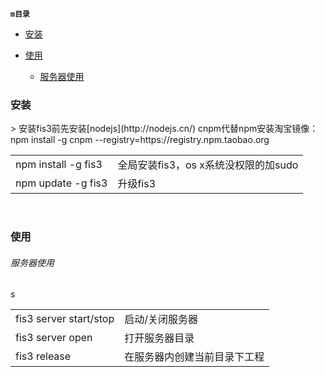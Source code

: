 **`m目录`**

- [安装](#安装)

- [使用](#使用)
  + [服务器使用](#服务器使用)

<h3 id="安装">安装</h3>
> 安装fis3前先安装[nodejs](http://nodejs.cn/)
cnpm代替npm安装淘宝镜像： npm install -g cnpm --registry=https://registry.npm.taobao.org

<table>
  <tbody>
    <tr>
      <td>npm install -g fis3</td>
      <td>全局安装fis3，os x系统没权限的加sudo</td>
    </tr>
    <tr>
      <td>npm update -g fis3</td>
      <td>升级fis3</td>
    </tr>
  </tbody>
</table>
<br>

<h3 id="使用">使用</h3>
<h6 id="服务器使用">服务器使用</h6>
<table>
  <tbody>
    <tr>
      <td>fis3 server start/stop</td>
      <td>启动/关闭服务器</td>
    </tr>
    <tr>
      <td>fis3 server open</td>
      <td>打开服务器目录</td>
    </tr>s
    <tr>
      <td>fis3 release</td>
      <td>在服务器内创建当前目录下工程</td>
    </tr>
  </tbody>
</table>
<br>
